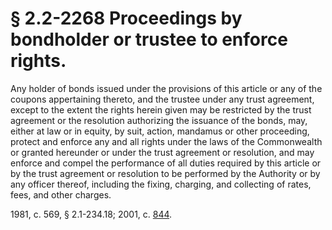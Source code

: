 # § 2.2-2268 Proceedings by bondholder or trustee to enforce rights.

<p>Any holder of bonds issued under the provisions of this article or any of the coupons appertaining thereto, and the trustee under any trust agreement, except to the extent the rights herein given may be restricted by the trust agreement or the resolution authorizing the issuance of the bonds, may, either at law or in equity, by suit, action, mandamus or other proceeding, protect and enforce any and all rights under the laws of the Commonwealth or granted hereunder or under the trust agreement or resolution, and may enforce and compel the performance of all duties required by this article or by the trust agreement or resolution to be performed by the Authority or by any officer thereof, including the fixing, charging, and collecting of rates, fees, and other charges.</p><p>1981, c. 569, § 2.1-234.18; 2001, c. <a href='http://lis.virginia.gov/cgi-bin/legp604.exe?011+ful+CHAP0844'>844</a>.</p>